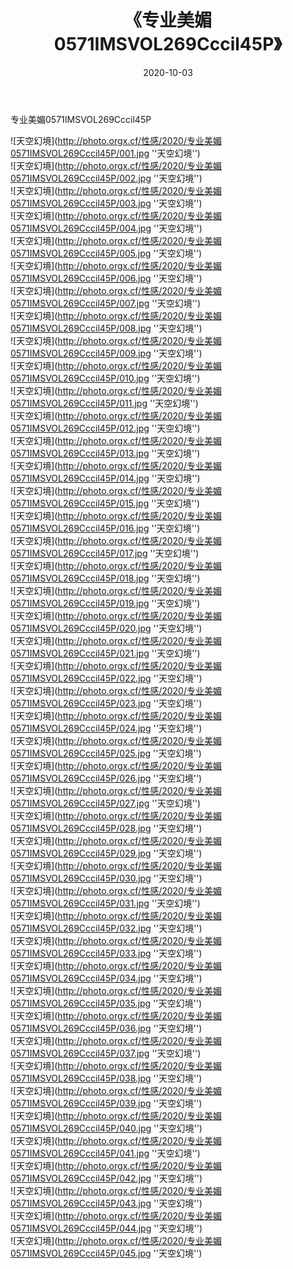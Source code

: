﻿---
layout: post
title: 《专业美媚0571IMSVOL269Cccil45P》
date: 2020-10-03
img: http://photo.orgx.cf/性感/2020/专业美媚0571IMSVOL269Cccil45P/000.jpg
tags: [美女,性感,泳衣]
---

专业美媚0571IMSVOL269Cccil45P



![天空幻境](http://photo.orgx.cf/性感/2020/专业美媚0571IMSVOL269Cccil45P/001.jpg ''天空幻境'')<br>
![天空幻境](http://photo.orgx.cf/性感/2020/专业美媚0571IMSVOL269Cccil45P/002.jpg ''天空幻境'')<br>
![天空幻境](http://photo.orgx.cf/性感/2020/专业美媚0571IMSVOL269Cccil45P/003.jpg ''天空幻境'')<br>
![天空幻境](http://photo.orgx.cf/性感/2020/专业美媚0571IMSVOL269Cccil45P/004.jpg ''天空幻境'')<br>
![天空幻境](http://photo.orgx.cf/性感/2020/专业美媚0571IMSVOL269Cccil45P/005.jpg ''天空幻境'')<br>
![天空幻境](http://photo.orgx.cf/性感/2020/专业美媚0571IMSVOL269Cccil45P/006.jpg ''天空幻境'')<br>
![天空幻境](http://photo.orgx.cf/性感/2020/专业美媚0571IMSVOL269Cccil45P/007.jpg ''天空幻境'')<br>
![天空幻境](http://photo.orgx.cf/性感/2020/专业美媚0571IMSVOL269Cccil45P/008.jpg ''天空幻境'')<br>
![天空幻境](http://photo.orgx.cf/性感/2020/专业美媚0571IMSVOL269Cccil45P/009.jpg ''天空幻境'')<br>
![天空幻境](http://photo.orgx.cf/性感/2020/专业美媚0571IMSVOL269Cccil45P/010.jpg ''天空幻境'')<br>
![天空幻境](http://photo.orgx.cf/性感/2020/专业美媚0571IMSVOL269Cccil45P/011.jpg ''天空幻境'')<br>
![天空幻境](http://photo.orgx.cf/性感/2020/专业美媚0571IMSVOL269Cccil45P/012.jpg ''天空幻境'')<br>
![天空幻境](http://photo.orgx.cf/性感/2020/专业美媚0571IMSVOL269Cccil45P/013.jpg ''天空幻境'')<br>
![天空幻境](http://photo.orgx.cf/性感/2020/专业美媚0571IMSVOL269Cccil45P/014.jpg ''天空幻境'')<br>
![天空幻境](http://photo.orgx.cf/性感/2020/专业美媚0571IMSVOL269Cccil45P/015.jpg ''天空幻境'')<br>
![天空幻境](http://photo.orgx.cf/性感/2020/专业美媚0571IMSVOL269Cccil45P/016.jpg ''天空幻境'')<br>
![天空幻境](http://photo.orgx.cf/性感/2020/专业美媚0571IMSVOL269Cccil45P/017.jpg ''天空幻境'')<br>
![天空幻境](http://photo.orgx.cf/性感/2020/专业美媚0571IMSVOL269Cccil45P/018.jpg ''天空幻境'')<br>
![天空幻境](http://photo.orgx.cf/性感/2020/专业美媚0571IMSVOL269Cccil45P/019.jpg ''天空幻境'')<br>
![天空幻境](http://photo.orgx.cf/性感/2020/专业美媚0571IMSVOL269Cccil45P/020.jpg ''天空幻境'')<br>
![天空幻境](http://photo.orgx.cf/性感/2020/专业美媚0571IMSVOL269Cccil45P/021.jpg ''天空幻境'')<br>
![天空幻境](http://photo.orgx.cf/性感/2020/专业美媚0571IMSVOL269Cccil45P/022.jpg ''天空幻境'')<br>
![天空幻境](http://photo.orgx.cf/性感/2020/专业美媚0571IMSVOL269Cccil45P/023.jpg ''天空幻境'')<br>
![天空幻境](http://photo.orgx.cf/性感/2020/专业美媚0571IMSVOL269Cccil45P/024.jpg ''天空幻境'')<br>
![天空幻境](http://photo.orgx.cf/性感/2020/专业美媚0571IMSVOL269Cccil45P/025.jpg ''天空幻境'')<br>
![天空幻境](http://photo.orgx.cf/性感/2020/专业美媚0571IMSVOL269Cccil45P/026.jpg ''天空幻境'')<br>
![天空幻境](http://photo.orgx.cf/性感/2020/专业美媚0571IMSVOL269Cccil45P/027.jpg ''天空幻境'')<br>
![天空幻境](http://photo.orgx.cf/性感/2020/专业美媚0571IMSVOL269Cccil45P/028.jpg ''天空幻境'')<br>
![天空幻境](http://photo.orgx.cf/性感/2020/专业美媚0571IMSVOL269Cccil45P/029.jpg ''天空幻境'')<br>
![天空幻境](http://photo.orgx.cf/性感/2020/专业美媚0571IMSVOL269Cccil45P/030.jpg ''天空幻境'')<br>
![天空幻境](http://photo.orgx.cf/性感/2020/专业美媚0571IMSVOL269Cccil45P/031.jpg ''天空幻境'')<br>
![天空幻境](http://photo.orgx.cf/性感/2020/专业美媚0571IMSVOL269Cccil45P/032.jpg ''天空幻境'')<br>
![天空幻境](http://photo.orgx.cf/性感/2020/专业美媚0571IMSVOL269Cccil45P/033.jpg ''天空幻境'')<br>
![天空幻境](http://photo.orgx.cf/性感/2020/专业美媚0571IMSVOL269Cccil45P/034.jpg ''天空幻境'')<br>
![天空幻境](http://photo.orgx.cf/性感/2020/专业美媚0571IMSVOL269Cccil45P/035.jpg ''天空幻境'')<br>
![天空幻境](http://photo.orgx.cf/性感/2020/专业美媚0571IMSVOL269Cccil45P/036.jpg ''天空幻境'')<br>
![天空幻境](http://photo.orgx.cf/性感/2020/专业美媚0571IMSVOL269Cccil45P/037.jpg ''天空幻境'')<br>
![天空幻境](http://photo.orgx.cf/性感/2020/专业美媚0571IMSVOL269Cccil45P/038.jpg ''天空幻境'')<br>
![天空幻境](http://photo.orgx.cf/性感/2020/专业美媚0571IMSVOL269Cccil45P/039.jpg ''天空幻境'')<br>
![天空幻境](http://photo.orgx.cf/性感/2020/专业美媚0571IMSVOL269Cccil45P/040.jpg ''天空幻境'')<br>
![天空幻境](http://photo.orgx.cf/性感/2020/专业美媚0571IMSVOL269Cccil45P/041.jpg ''天空幻境'')<br>
![天空幻境](http://photo.orgx.cf/性感/2020/专业美媚0571IMSVOL269Cccil45P/042.jpg ''天空幻境'')<br>
![天空幻境](http://photo.orgx.cf/性感/2020/专业美媚0571IMSVOL269Cccil45P/043.jpg ''天空幻境'')<br>
![天空幻境](http://photo.orgx.cf/性感/2020/专业美媚0571IMSVOL269Cccil45P/044.jpg ''天空幻境'')<br>
![天空幻境](http://photo.orgx.cf/性感/2020/专业美媚0571IMSVOL269Cccil45P/045.jpg ''天空幻境'')<br>